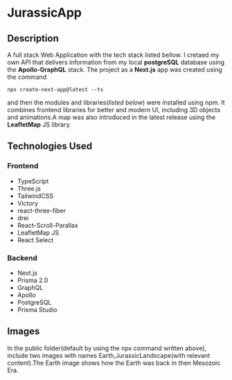 # JurassicApp

## Description<br>

A full stack Web Application with the tech stack listed bellow. I cretaed my own API that delivers information from my local **postgreSQL** database using the **Apollo-GraphQL** stack. The project as a **Next.js** app was created using the command
```
npx create-next-app@latest --ts
```
and then the modules and libraries(*listed below*) were installed using npm.
It combines frontend libraries for better and modern UI, including 3D objects and animations.A map was also introduced in the latest release using the **LeafletMap** JS library.

## Technologies Used<br>

### Frontend

* TypeScript
* Three.js
* TailwindCSS
* Victory
* react-three-fiber
* drei
* React-Scroll-Parallax
* LeafletMap JS
* React Select

### Backend

* Next.js
* Prisma 2.0
* GraphQL
* Apollo
* PostgreSQL
* Prisma Studio

## Images<br>
In the public folder(default by using the npx command written above), include two images with names Earth,JurassicLandscape(with relevant content).The Earth image shows how the Earth was back in then Mesozoic Era.
